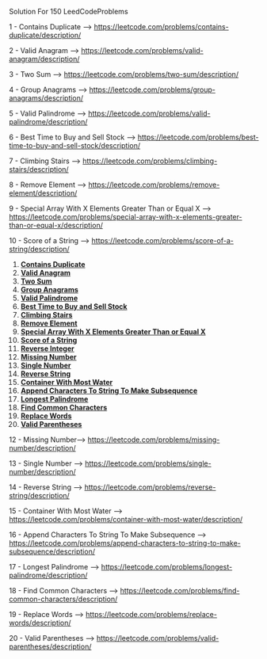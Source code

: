 Solution For 150 LeedCodeProblems

1 - Contains Duplicate --> https://leetcode.com/problems/contains-duplicate/description/

2 - Valid Anagram --> https://leetcode.com/problems/valid-anagram/description/

3 - Two Sum --> https://leetcode.com/problems/two-sum/description/

4 - Group Anagrams --> https://leetcode.com/problems/group-anagrams/description/

5 - Valid Palindrome --> https://leetcode.com/problems/valid-palindrome/description/

6 - Best Time to Buy and Sell Stock --> https://leetcode.com/problems/best-time-to-buy-and-sell-stock/description/

7 - Climbing Stairs --> https://leetcode.com/problems/climbing-stairs/description/

8 - Remove Element --> https://leetcode.com/problems/remove-element/description/

9 - Special Array With X Elements Greater Than or Equal X --> https://leetcode.com/problems/special-array-with-x-elements-greater-than-or-equal-x/description/

10 - Score of a String --> https://leetcode.com/problems/score-of-a-string/description/

1. **[Contains Duplicate](https://leetcode.com/problems/contains-duplicate/description/)**
2. **[Valid Anagram](https://leetcode.com/problems/valid-anagram/description/)**
3. **[Two Sum](https://leetcode.com/problems/two-sum/description/)**
4. **[Group Anagrams](https://leetcode.com/problems/group-anagrams/description/)**
5. **[Valid Palindrome](https://leetcode.com/problems/valid-palindrome/description/)**
6. **[Best Time to Buy and Sell Stock](https://leetcode.com/problems/best-time-to-buy-and-sell-stock/description/)**
7. **[Climbing Stairs](https://leetcode.com/problems/climbing-stairs/description/)**
8. **[Remove Element](https://leetcode.com/problems/remove-element/description/)**
9. **[Special Array With X Elements Greater Than or Equal X](https://leetcode.com/problems/special-array-with-x-elements-greater-than-or-equal-x/description/)**
10. **[Score of a String](https://leetcode.com/problems/score-of-a-string/description/)**
11. **[Reverse Integer](https://leetcode.com/problems/reverse-integer/description/)**
12. **[Missing Number](https://leetcode.com/problems/missing-number/description/)**
13. **[Single Number](https://leetcode.com/problems/single-number/description/)**
14. **[Reverse String](https://leetcode.com/problems/reverse-string/description/)**
15. **[Container With Most Water](https://leetcode.com/problems/container-with-most-water/description/)**
16. **[Append Characters To String To Make Subsequence](https://leetcode.com/problems/append-characters-to-string-to-make-subsequence/description/)**
17. **[Longest Palindrome](https://leetcode.com/problems/longest-palindrome/description/)**
18. **[Find Common Characters](https://leetcode.com/problems/find-common-characters/description/)**
19. **[Replace Words](https://leetcode.com/problems/replace-words/description/)**
20. **[Valid Parentheses](https://leetcode.com/problems/valid-parentheses/description/)**

12 - Missing Number--> https://leetcode.com/problems/missing-number/description/

13 - Single Number --> https://leetcode.com/problems/single-number/description/

14 - Reverse String --> https://leetcode.com/problems/reverse-string/description/

15 - Container With Most Water --> https://leetcode.com/problems/container-with-most-water/description/

16 - Append Characters To String To Make Subsequence --> https://leetcode.com/problems/append-characters-to-string-to-make-subsequence/description/

17 - Longest Palindrome --> https://leetcode.com/problems/longest-palindrome/description/

18 - Find Common Characters --> https://leetcode.com/problems/find-common-characters/description/

19 - Replace Words --> https://leetcode.com/problems/replace-words/description/

20 - Valid Parentheses --> https://leetcode.com/problems/valid-parentheses/description/